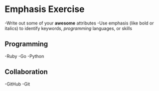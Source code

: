 # Emphasis Exercise
-Write out some of your **awesome** attributes
-Use emphasis (like bold or italics) to identify keywords, _programming_ languages, or skills

## Programming
-Ruby
-Go
-Python

## Collaboration
-GitHub
-Git
